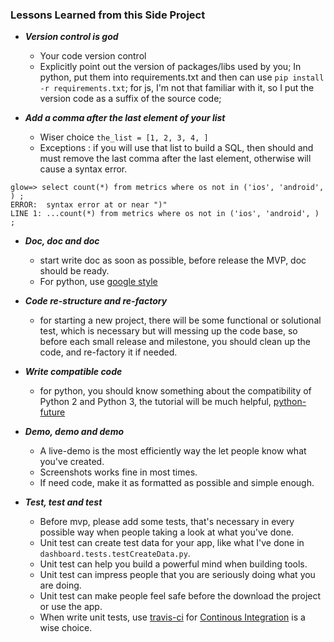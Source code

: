 
### Lessons Learned from this Side Project


- ***Version control is god***
    + Your code version control 
    + Explicitly point out the version of packages/libs used by you; In python, put them into requirements.txt and then can use `pip install -r requirements.txt`; for js, I'm not that familiar with it, so I put the version code as a suffix of the source code;

- ***Add a comma after the last element of your list***
    + Wiser choice `the_list = [1, 2, 3, 4, ]`
    + Exceptions : if you will use that list to build a SQL, then should and must remove the last comma after the last element, otherwise will cause a syntax error.

```
glow=> select count(*) from metrics where os not in ('ios', 'android', ) ;
ERROR:  syntax error at or near ")"
LINE 1: ...count(*) from metrics where os not in ('ios', 'android', ) ;
```

- ***Doc, doc and doc***
    + start write doc as soon as possible, before release the MVP, doc should be ready.
    + For python, use [google style](https://google-styleguide.googlecode.com/svn/trunk/pyguide.html)

- ***Code re-structure and re-factory*** 
    + for starting a new project, there will be some functional or solutional test, which is necessary but will messing up the code base, so before each small release and milestone, you should clean up the code, and re-factory it if needed.

- ***Write compatible code***
    + for python, you should know something about the compatibility of Python 2 and Python 3, the tutorial will be much helpful, [python-future](http://python-future.org/compatible_idioms.html)

- ***Demo, demo and demo***
    + A live-demo is the most efficiently way the let people know what you've created.
    + Screenshots works fine in most times.
    + If need code, make it as formatted as possible and simple enough.

- ***Test, test and test***
    + Before mvp, please add some tests, that's necessary in every possible way when people taking a look at what you've done.
    + Unit test can create test data for your app, like what I've done in `dashboard.tests.testCreateData.py`.
    + Unit test can help you build a powerful mind when building tools.
    + Unit test can impress people that you are seriously doing what you are doing.
    + Unit test can make people feel safe before the download the project or use the app.
    + When write unit tests, use [travis-ci](travis-ci.org) for [Continous Integration](https://en.wikipedia.org/wiki/Continuous_integration) is a wise choice.



